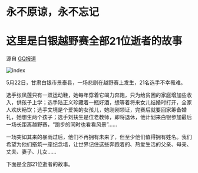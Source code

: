 # **永不原谅，永不忘记**

# 这里是白银越野赛全部21位逝者的故事

源自 [GQ报道](https://mp.weixin.qq.com/s/34HL50MamcRVO-yMaPWonw) 

![index](https://user-images.githubusercontent.com/15976103/120251247-8ae30380-c2b3-11eb-833b-bccd00564dbc.png)

5月22日，甘肃白银市景泰县，一场悲剧在越野赛上发生，21名选手不幸罹难。

选手张凤莲只有一双运动鞋，她每年穿着它竭力奔跑，只为给贫困的家庭增加些收入，供孩子上学；选手陆正义珍藏着一瓶好酒，想等着将来女儿结婚时打开，全家人欢庆畅饮；选手文境是个爱笑的女孩儿，她刚刚领证，完赛后就要回家筹备婚礼，她想生两个孩子；选手刘扶生是位老教师，即将退休，他计划来白银参加最后一场长距离越野赛，“跑步的同时也看看风景”……

一场突如其来的暴雨过后，他们不再拥有未来了，但至少他们值得拥有姓名。我们希望为他们搭筑一座纪念墙，让世界记住这些奔跑着的、热爱生活的父亲、母亲、丈夫、妻子、儿女……

下面是全部21位逝者的故事。